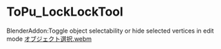 # ToPu_LockLockTool
BlenderAddon:Toggle object selectability or hide selected vertices in edit mode
[オブジェクト選択.webm](https://github.com/user-attachments/assets/ea559e42-35ea-4067-b21a-ca78756b2346)
